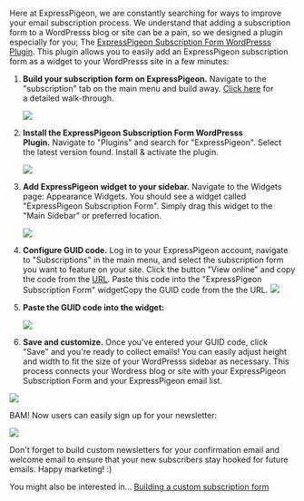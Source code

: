 Here at ExpressPigeon, we are constantly searching for ways to improve
your email subscription process. We understand that adding a
subscription form to a WordPresss blog or site can be a pain, so we
designed a plugin especially for you; The [ExpressPigeon Subscription
Form WordPresss Plugin](https://wordpress.org/plugins/expresspigeon-webform-widget/).
This plugin allows you to easily add an
ExpressPigeon subscription form as a widget to your WordPresss site in
a few minutes:


1.  **Build your subscription form on ExpressPigeon.** Navigate to the
    "subscription" tab on the main menu and build away. [Click
    here](custom-email-subscription-form) for a detailed walk-through.

     ![](/blog/images/2013/Screen-Shot-2013-10-31-at-2.30.16-PM.png)

2.  **Install the ExpressPigeon Subscription Form WordPresss
    Plugin.** Navigate to "Plugins" and search for "ExpressPigeon".
    Select the latest version found. Install & activate the
    plugin.

    ![](/blog/images/2013/Screen-Shot-2013-10-31-at-3.41.01-PM.png )

3.  **Add ExpressPigeon widget to your sidebar.** Navigate to the
    Widgets page: Appearance Widgets. You should see a widget called
    "ExpressPigeon Subscription Form". Simply drag this widget to the
    "Main Sidebar" or preferred location.

    ![](/blog/images/2013/Screen-Shot-2013-10-31-at-3.07.39-PM.png )

4.  **Configure GUID code.** Log in to your ExpressPigeon account,
    navigate to "Subscriptions" in the main menu, and select the
    subscription form you want to feature on your site. Click the button
    "View online" and copy the code from the [URL](http://dl.dropbox.com/u/43668168/Selection_886.png). Paste this code
    into the "ExpressPigeon Subscription Form" widgetCopy the GUID code
    from the the URL.
    ![](/blog/images/2013/Screen-Shot-2013-10-31-at-2.54.12-PM.png )

5. **Paste the GUID code into the widget:**

   ![](/blog/images/2013/guid-code.png )

6.  **Save and customize.** Once you&apos;ve entered your GUID code, click
    "Save" and you&apos;re ready to collect emails! You can easily adjust
    height and width to fit the size of your WordPresss sidebar as
    necessary. This process connects your Wordress blog or site with
    your ExpressPigeon Subscription Form and your ExpressPigeon email
    list.

   ![](/blog/images/2013/Screen-Shot-2013-10-31-at-3.21.37-PM.png )

BAM! Now users can easily sign up for your newsletter:

  ![](/blog/images/2013/Screen-Shot-2013-11-13-at-3.48.10-PM.png )

Don&apos;t forget to build custom newsletters for your confirmation email and
welcome email to ensure that your new subscribers stay hooked for future
emails. Happy marketing! :)


You might also be interested in... [Building a custom subscription form](custom-email-subscription-form)



